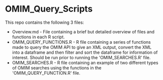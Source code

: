 # OMIM_Query_Scripts

This repo contains the following 3 files:

- Overview.md - File containing a brief but detailed overview of files and functions in each R script.
- OMIM_QUERY_FUNCTIONS.R - R file containing a series of functions made to query the OMIM API to give an XML output, convert the XML into a dataframe and then filter and sort the dataframe for information of interest. Should be run prior to running the 'OMIM_SEARCHES.R' file. 
- OMIM_SEARCHES.R - R file containing an example of two different types of OMIM searches using the functions in the 'OMIM_QUERY_FUNCTION.R' file. 
